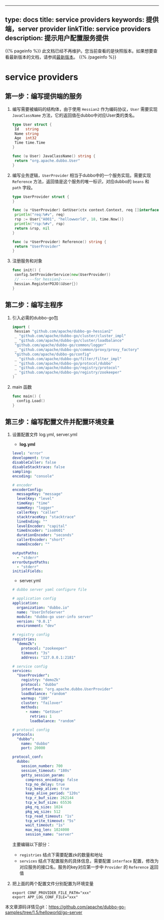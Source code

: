 
---
type: docs
title: service providers
keywords: 提供端，server provider
linkTitle: service providers
description: 提示用户配置服务提供
---

{{% pageinfo %}} 此文档已经不再维护。您当前查看的是快照版本。如果想要查看最新版本的文档，请参阅[最新版本](../../../../../../docs3-v2/golang-sdk/quickstart/)。
{{% /pageinfo %}}

# service providers

## 第一步：编写提供端的服务

1. 编写需要被编码的结构体，由于使用 `Hessian2` 作为编码协议，`User` 需要实现 `JavaClassName` 方法，它的返回值在dubbo中对应User类的类名。

   ```go
   type User struct {
   	Id   string
   	Name string
   	Age  int32
   	Time time.Time
   }
   
   func (u User) JavaClassName() string {
   	return "org.apache.dubbo.User"
   }
   ```



2. 编写业务逻辑，`UserProvider` 相当于dubbo中的一个服务实现。需要实现 `Reference` 方法，返回值是这个服务的唯一标识，对应dubbo的 `beans` 和 `path` 字段。

   ```go
   type UserProvider struct {
   }
   
   func (u *UserProvider) GetUser(ctx context.Context, req []interface{}) (*User, error) {
   	println("req:%#v", req)
   	rsp := User{"A001", "hellowworld", 18, time.Now()}
   	println("rsp:%#v", rsp)
   	return &rsp, nil
   }
   
   func (u *UserProvider) Reference() string {
   	return "UserProvider"
   }
   ```



3. 注册服务和对象

   ```go
   func init() {
   	config.SetProviderService(new(UserProvider))
   	// ------for hessian2------
   	hessian.RegisterPOJO(&User{})
   }
   ```



## 第二步：编写主程序

1. 引入必需的dubbo-go包

   ```go
   import (
   	hessian "github.com/apache/dubbo-go-hessian2"
   	_ "github.com/apache/dubbo-go/cluster/cluster_impl"
   	_ "github.com/apache/dubbo-go/cluster/loadbalance"
   	"github.com/apache/dubbo-go/common/logger"
   	_ "github.com/apache/dubbo-go/common/proxy/proxy_factory"
   	"github.com/apache/dubbo-go/config"
   	_ "github.com/apache/dubbo-go/filter/filter_impl"
   	_ "github.com/apache/dubbo-go/protocol/dubbo"
   	_ "github.com/apache/dubbo-go/registry/protocol"
   	_ "github.com/apache/dubbo-go/registry/zookeeper"
   )
   ```



2. main 函数

   ```go
   func main() {
     config.Load()
   }
   ```



## 第三步：编写配置文件并配置环境变量

1. 设置配置文件 log.yml, server.yml

    -  **log.yml**

   ```yml
   level: "error"
   development: true
   disableCaller: false
   disableStacktrace: false
   sampling:
   encoding: "console"
   
   # encoder
   encoderConfig:
     messageKey: "message"
     levelKey: "level"
     timeKey: "time"
     nameKey: "logger"
     callerKey: "caller"
     stacktraceKey: "stacktrace"
     lineEnding: ""
     levelEncoder: "capital"
     timeEncoder: "iso8601"
     durationEncoder: "seconds"
     callerEncoder: "short"
     nameEncoder: ""
   
   outputPaths:
     - "stderr"
   errorOutputPaths:
     - "stderr"
   initialFields:
   ```

    - server.yml

   ```yml
   # dubbo server yaml configure file
   
   # application config
   application:
     organization: "dubbo.io"
     name: "UserInfoServer"
     module: "dubbo-go user-info server"
     version: "0.0.1"
     environment: "dev"
   
   # registry config
   registries:
     "demoZk":
       protocol: "zookeeper"
       timeout: "3s"
       address: "127.0.0.1:2181"
   
   # service config
   services:
     "UserProvider":
       registry: "demoZk"
       protocol: "dubbo"
       interface: "org.apache.dubbo.UserProvider"
       loadbalance: "random"
       warmup: "100"
       cluster: "failover"
       methods:
         - name: "GetUser"
           retries: 1
           loadbalance: "random"
   
   # protocol config
   protocols:
     "dubbo":
       name: "dubbo"
       port: 20000
   
   protocol_conf:
     dubbo:
       session_number: 700
       session_timeout: "180s"
       getty_session_param:
         compress_encoding: false
         tcp_no_delay: true
         tcp_keep_alive: true
         keep_alive_period: "120s"
         tcp_r_buf_size: 262144
         tcp_w_buf_size: 65536
         pkg_rq_size: 1024
         pkg_wq_size: 512
         tcp_read_timeout: "1s"
         tcp_write_timeout: "5s"
         wait_timeout: "1s"
         max_msg_len: 1024000
         session_name: "server"
   ```

   主要编辑以下部分：

    - `registries` 结点下需要配置zk的数量和地址
    - `services` 结点下配置服务的具体信息，需要配置 `interface` 配置，修改为对应服务的接口名，服务的key对应第一步中 `Provider` 的 `Reference` 返回值

2. 把上面的两个配置文件分别配置为环境变量

   ```shell
   export CONF_PROVIDER_FILE_PATH="xxx"
   export APP_LOG_CONF_FILE="xxx"
   ```


本文章源码详情见git：https://github.com/apache/dubbo-go-samples/tree/1.5/helloworld/go-server
